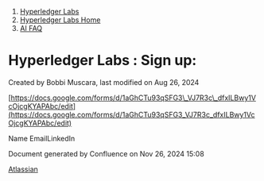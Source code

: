1. [Hyperledger Labs](index.html)
2. [Hyperledger Labs Home](Hyperledger-Labs-Home_20283400.html)
3. [AI FAQ](AI-FAQ_20290949.html)

# Hyperledger Labs : Sign up:

Created by Bobbi Muscara, last modified on Aug 26, 2024

[https://docs.google.com/forms/d/1aGhCTu93qSFG3\_VJ7R3c\_dfxILBwy1VcOjcgKYAPAbc/edit](https://docs.google.com/forms/d/1aGhCTu93qSFG3_VJ7R3c_dfxILBwy1VcOjcgKYAPAbc/edit)

Name EmailLinkedIn

Document generated by Confluence on Nov 26, 2024 15:08

[Atlassian](http://www.atlassian.com/)
